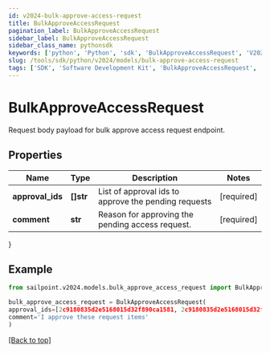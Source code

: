 ```yaml
---
id: v2024-bulk-approve-access-request
title: BulkApproveAccessRequest
pagination_label: BulkApproveAccessRequest
sidebar_label: BulkApproveAccessRequest
sidebar_class_name: pythonsdk
keywords: ['python', 'Python', 'sdk', 'BulkApproveAccessRequest', 'V2024BulkApproveAccessRequest'] 
slug: /tools/sdk/python/v2024/models/bulk-approve-access-request
tags: ['SDK', 'Software Development Kit', 'BulkApproveAccessRequest', 'V2024BulkApproveAccessRequest']
---
```


# BulkApproveAccessRequest

Request body payload for bulk approve access request endpoint.

## Properties

Name | Type | Description | Notes
------------ | ------------- | ------------- | -------------
**approval_ids** | **[]str** | List of approval ids to approve the pending requests | [required]
**comment** | **str** | Reason for approving the pending access request. | [required]
}

## Example

```python
from sailpoint.v2024.models.bulk_approve_access_request import BulkApproveAccessRequest

bulk_approve_access_request = BulkApproveAccessRequest(
approval_ids=[2c9180835d2e5168015d32f890ca1581, 2c9180835d2e5168015d32f890ca1582],
comment='I approve these request items'
)

```
[[Back to top]](#) 

